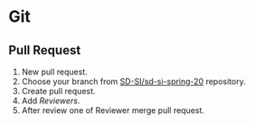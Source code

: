 # Git

## Pull Request

1. New pull request.
2. Choose your branch from [SD-SI/sd-si-spring-20](https://github.com/SD-SI/sd-si-spring-20) repository.
3. Create pull request.
4. Add _Reviewers_.
5. After review one of Reviewer merge pull request.